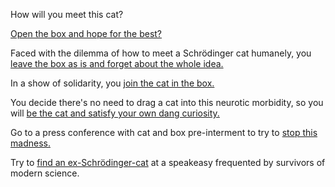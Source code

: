 How will you meet this cat?

[Open the box and hope for the best?](open-box/open-box.md)

Faced with the dilemma of how to meet a Schrödinger cat humanely, you
[leave the box as is and forget about the whole idea.](walk-away/walk-away.md)

In a show of solidarity, you [join the cat in the box.](join-the-cat/join-the-cat.md)

You decide there's no need to drag a cat into this neurotic morbidity,
so you will [be the cat and satisfy your own dang curiosity.](be-the-cat/be-the-cat.md)

Go to a press conference with cat and box pre-interment to try to
[stop this madness.](stop-the-cat/stop-the-cat.md)

Try to [find an ex-Schrödinger-cat](find-survivors/find-survivors.md) at a speakeasy frequented by survivors of modern science.
